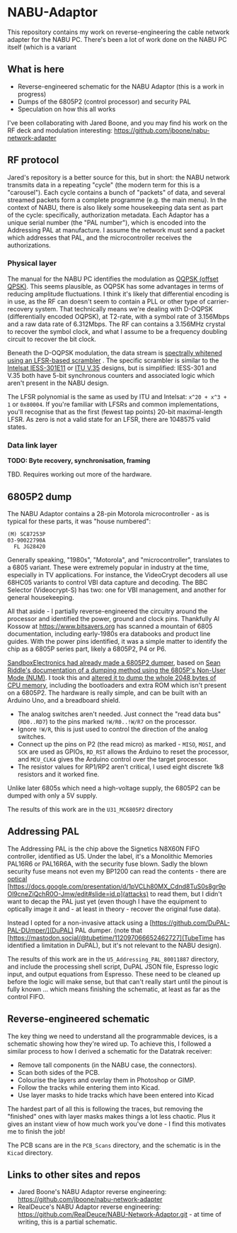 # NABU-Adaptor

This repository contains my work on reverse-engineering the cable network adapter for the NABU PC. There's been a lot of work done on the NABU PC itself (which is a variant 

## What is here

  * Reverse-engineered schematic for the NABU Adaptor (this is a work in progress)
  * Dumps of the 6805P2 (control processor) and security PAL
  * Speculation on how this all works

I've been collaborating with Jared Boone, and you may find his work on the RF deck and modulation interesting: https://github.com/jboone/nabu-network-adapter


## RF protocol

Jared's repository is a better source for this, but in short: the NABU network transmits data in a repeating "cycle" (the modern term for this is a "carousel"). Each cycle contains a bunch of "packets" of data, and several streamed packets form a complete programme (e.g. the main menu). In the context of NABU, there is also likely some housekeeping data sent as part of the cycle: specifically, authorization metadata. Each Adaptor has a unique serial number (the "PAL number"), which is encoded into the Addressing PAL at manufacture. I assume the network must send a packet which addresses that PAL, and the microcontroller receives the authorizations.

### Physical layer

The manual for the NABU PC identifies the modulation as [OQPSK (offset QPSK)](https://en.wikipedia.org/wiki/Phase-shift_keying#Offset_QPSK_.28OQPSK.29). This seems plausible, as OQPSK has some advantages in terms of reducing amplitude fluctuations. I think it's likely that differential encoding is in use, as the RF can doesn't seem to contain a PLL or other type of carrier-recovery system. That technically means we're dealing with D-OQPSK (differentially encoded OQPSK), at T2-rate, with a symbol rate of 3.156Mbps and a raw data rate of 6.312Mbps. The RF can contains a 3.156MHz crystal to recover the symbol clock, and what I assume to be a frequency doubling circuit to recover the bit clock.

Beneath the D-OQPSK modulation, the data stream is [spectrally whitened using an LFSR-based scrambler](https://en.wikipedia.org/wiki/Scrambler) . The specific scrambler is similar to the [Intelsat IESS-301E11](https://www.intelsat.com/wp-content/uploads/2020/08/IESS-308E11.pdf#page=71) or [ITU V.35](https://www.itu.int/rec/T-REC-V.35-198410-W/en) designs, but is simplified: IESS-301 and V.35 both have 5-bit synchronous counters and associated logic which aren't present in the NABU design.

The LFSR polynomial is the same as used by ITU and Intelsat: `x^20 + x^3 + 1` or `0x80004`. If you're familiar with LFSRs and common implementations, you'll recognise that as the first (fewest tap points) 20-bit maximal-length LFSR. As zero is not a valid state for an LFSR, there are 1048575 valid states.


### Data link layer

**TODO: Byte recovery, synchronisation, framing**

TBD. Requires working out more of the hardware.


## 6805P2 dump

The NABU Adaptor contains a 28-pin Motorola microcontroller - as is typical for these parts, it was "house numbered":

```
(M) SC87253P
03-90022790A
  FL JG28420
```

Generally speaking, "1980s", "Motorola", and "microcontroller", translates to a 6805 variant. These were extremely popular in industry at the time, especially in TV applications. For instance, the VideoCrypt decoders all use 68HC05 variants to control VBI data capture and decoding. The BBC Selector (Videocrypt-S) has two: one for VBI management, and another for general housekeeping.

All that aside - I partially reverse-engineered the circuitry around the processor and identified the power, ground and clock pins. Thankfully Al Kossow at https://www.bitsavers.org has scanned a mountain of 6805 documentation, including early-1980s era databooks and product line guides. With the power pins identified, it was a simple matter to identify the chip as a 6805P series part, likely a 6805P2, P4 or P6.

[SandboxElectronics had already made a 6805P2 dumper](https://github.com/SandboxElectronics/MC6805P2_clone), based on [Sean Riddle's documentation of a dumping method using the 6805P's Non-User Mode (NUM)](https://seanriddle.com/mc6805p2.html). I took this and [altered it to dump the whole 2048 bytes of CPU memory](https://github.com/philpem/MC6805P2_clone), including the bootloaders and extra ROM which isn't present on a 6805P2. The hardware is really simple, and can be built with an Arduino Uno, and a breadboard shield.

  * The analog switches aren't needed. Just connect the "read data bus" (`RD0..RD7`) to the pins marked `!W/R0..!W/R7` on the processor.
  * Ignore `!W/R`, this is just used to control the direction of the analog switches.
  * Connect up the pins on P2 (the read micro) as marked - `MISO`, `MOSI`, and `SCK` are used as GPIOs, `RD_RST` allows the Arduino to reset the processor, and `MCU_CLK4` gives the Arduino control over the target processor.
  * The resistor values for RP1/RP2 aren't critical, I used eight discrete 1k8 resistors and it worked fine.

Unlike later 6805s which need a high-voltage supply, the 6805P2 can be dumped with only a 5V supply.

The results of this work are in the `U31_MC6805P2` directory


## Addressing PAL

The Addressing PAL is the chip above the Signetics N8X60N FIFO controller, identified as U5. Under the label, it's a Monolithic Memories PAL16R6 or PAL16R6A, with the security fuse blown. Sadly the blown security fuse means not even my BP1200 can read the contents - there are [optical](https://twitter.com/johndmcmaster/status/1527017106294046720) [https://docs.google.com/presentation/d/1pVCLh80MX_Cdnd8TuS0s8gr9pOl9cneZiQchR0O-Jmw/edit#slide=id.p](attacks) to read them, but I didn't want to decap the PAL just yet (even though I have the equipment to optically image it and - at least in theory - recover the original fuse data).

Instead I opted for a non-invasive attack using a [https://github.com/DuPAL-PAL-DUmper/](DuPAL) PAL dumper. (note that [https://mastodon.social/@tubetime/112097066652462727](TubeTime has identified a limitation in DuPAL), but it's not relevant to the NABU design).

The results of this work are in the `U5_Addressing_PAL_80011887` directory, and include the processing shell script, DuPAL JSON file, Espresso logic input, and output equations from Espresso. These need to be cleaned up before the logic will make sense, but that can't really start until the pinout is fully known ... which means finishing the schematic, at least as far as the control FIFO.


## Reverse-engineered schematic

The key thing we need to understand all the programmable devices, is a schematic showing how they're wired up. To achieve this, I followed a similar process to how I derived a schematic for the Datatrak receiver:

  * Remove tall components (in the NABU case, the connectors).
  * Scan both sides of the PCB.
  * Colourise the layers and overlay them in Photoshop or GIMP.
  * Follow the tracks while entering them into Kicad.
  * Use layer masks to hide tracks which have been entered into Kicad

The hardest part of all this is following the traces, but removing the "finished" ones with layer masks makes things a lot less chaotic. Plus it gives an instant view of how much work you've done - I find this motivates me to finish the job!

The PCB scans are in the `PCB_Scans` directory, and the schematic is in the `Kicad` directory.


## Links to other sites and repos

  * Jared Boone's NABU Adaptor reverse engineering: https://github.com/jboone/nabu-network-adapter
  * RealDeuce's NABU Adaptor reverse engineering: https://github.com/RealDeuce/NABU-Network-Adaptor.git - at time of writing, this is a partial schematic.
